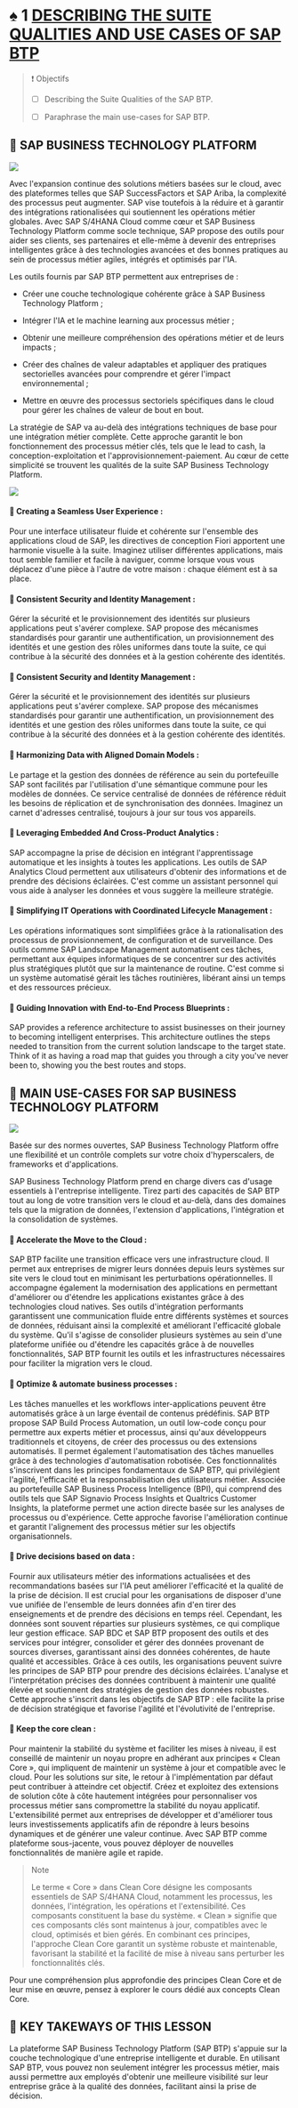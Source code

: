 # ♠ 1 [DESCRIBING THE SUITE QUALITIES AND USE CASES OF SAP BTP](link)

> :exclamation: Objectifs
>
> - [ ] Describing the Suite Qualities of the SAP BTP.
>
> - [ ] Paraphrase the main use-cases for SAP BTP.

## :closed_book: SAP BUSINESS TECHNOLOGY PLATFORM

![](./RESSOURCES/StrategyOverviewNew.png)

Avec l'expansion continue des solutions métiers basées sur le cloud, avec des plateformes telles que SAP SuccessFactors et SAP Ariba, la complexité des processus peut augmenter. SAP vise toutefois à la réduire et à garantir des intégrations rationalisées qui soutiennent les opérations métier globales. Avec SAP S/4HANA Cloud comme cœur et SAP Business Technology Platform comme socle technique, SAP propose des outils pour aider ses clients, ses partenaires et elle-même à devenir des entreprises intelligentes grâce à des technologies avancées et des bonnes pratiques au sein de processus métier agiles, intégrés et optimisés par l'IA.

Les outils fournis par SAP BTP permettent aux entreprises de :

- Créer une couche technologique cohérente grâce à SAP Business Technology Platform ;

- Intégrer l'IA et le machine learning aux processus métier ;

- Obtenir une meilleure compréhension des opérations métier et de leurs impacts ;

- Créer des chaînes de valeur adaptables et appliquer des pratiques sectorielles avancées pour comprendre et gérer l'impact environnemental ;

- Mettre en œuvre des processus sectoriels spécifiques dans le cloud pour gérer les chaînes de valeur de bout en bout.

La stratégie de SAP va au-delà des intégrations techniques de base pour une intégration métier complète. Cette approche garantit le bon fonctionnement des processus métier clés, tels que le lead to cash, la conception-exploitation et l'approvisionnement-paiement. Au cœur de cette simplicité se trouvent les qualités de la suite SAP Business Technology Platform.

![](./RESSOURCES/U1_Suite_Qualities_08.png)

#### :small_red_triangle_down: Creating a Seamless User Experience :

Pour une interface utilisateur fluide et cohérente sur l'ensemble des applications cloud de SAP, les directives de conception Fiori apportent une harmonie visuelle à la suite. Imaginez utiliser différentes applications, mais tout semble familier et facile à naviguer, comme lorsque vous vous déplacez d'une pièce à l'autre de votre maison : chaque élément est à sa place.

#### :small_red_triangle_down: Consistent Security and Identity Management :

Gérer la sécurité et le provisionnement des identités sur plusieurs applications peut s'avérer complexe. SAP propose des mécanismes standardisés pour garantir une authentification, un provisionnement des identités et une gestion des rôles uniformes dans toute la suite, ce qui contribue à la sécurité des données et à la gestion cohérente des identités.

#### :small_red_triangle_down: Consistent Security and Identity Management :

Gérer la sécurité et le provisionnement des identités sur plusieurs applications peut s'avérer complexe. SAP propose des mécanismes standardisés pour garantir une authentification, un provisionnement des identités et une gestion des rôles uniformes dans toute la suite, ce qui contribue à la sécurité des données et à la gestion cohérente des identités.

#### :small_red_triangle_down: Harmonizing Data with Aligned Domain Models :

Le partage et la gestion des données de référence au sein du portefeuille SAP sont facilités par l'utilisation d'une sémantique commune pour les modèles de données. Ce service centralisé de données de référence réduit les besoins de réplication et de synchronisation des données. Imaginez un carnet d'adresses centralisé, toujours à jour sur tous vos appareils.

#### :small_red_triangle_down: Leveraging Embedded And Cross-Product Analytics :

SAP accompagne la prise de décision en intégrant l'apprentissage automatique et les insights à toutes les applications. Les outils de SAP Analytics Cloud permettent aux utilisateurs d'obtenir des informations et de prendre des décisions éclairées. C'est comme un assistant personnel qui vous aide à analyser les données et vous suggère la meilleure stratégie.

#### :small_red_triangle_down: Simplifying IT Operations with Coordinated Lifecycle Management :

Les opérations informatiques sont simplifiées grâce à la rationalisation des processus de provisionnement, de configuration et de surveillance. Des outils comme SAP Landscape Management automatisent ces tâches, permettant aux équipes informatiques de se concentrer sur des activités plus stratégiques plutôt que sur la maintenance de routine. C'est comme si un système automatisé gérait les tâches routinières, libérant ainsi un temps et des ressources précieux.

#### :small_red_triangle_down: Guiding Innovation with End-to-End Process Blueprints :

SAP provides a reference architecture to assist businesses on their journey to becoming intelligent enterprises. This architecture outlines the steps needed to transition from the current solution landscape to the target state. Think of it as having a road map that guides you through a city you've never been to, showing you the best routes and stops.

## :closed_book: MAIN USE-CASES FOR SAP BUSINESS TECHNOLOGY PLATFORM

![](./RESSOURCES/SAP%20BTP%20End-to-End%20Scenar.png)

Basée sur des normes ouvertes, SAP Business Technology Platform offre une flexibilité et un contrôle complets sur votre choix d'hyperscalers, de frameworks et d'applications.

SAP Business Technology Platform prend en charge divers cas d'usage essentiels à l'entreprise intelligente. Tirez parti des capacités de SAP BTP tout au long de votre transition vers le cloud et au-delà, dans des domaines tels que la migration de données, l'extension d'applications, l'intégration et la consolidation de systèmes.

#### :small_red_triangle_down: Accelerate the Move to the Cloud :

SAP BTP facilite une transition efficace vers une infrastructure cloud. Il permet aux entreprises de migrer leurs données depuis leurs systèmes sur site vers le cloud tout en minimisant les perturbations opérationnelles. Il accompagne également la modernisation des applications en permettant d'améliorer ou d'étendre les applications existantes grâce à des technologies cloud natives. Ses outils d'intégration performants garantissent une communication fluide entre différents systèmes et sources de données, réduisant ainsi la complexité et améliorant l'efficacité globale du système. Qu'il s'agisse de consolider plusieurs systèmes au sein d'une plateforme unifiée ou d'étendre les capacités grâce à de nouvelles fonctionnalités, SAP BTP fournit les outils et les infrastructures nécessaires pour faciliter la migration vers le cloud.

#### :small_red_triangle_down: Optimize & automate business processes :

Les tâches manuelles et les workflows inter-applications peuvent être automatisés grâce à un large éventail de contenus prédéfinis. SAP BTP propose SAP Build Process Automation, un outil low-code conçu pour permettre aux experts métier et processus, ainsi qu'aux développeurs traditionnels et citoyens, de créer des processus ou des extensions automatisés. Il permet également l'automatisation des tâches manuelles grâce à des technologies d'automatisation robotisée. Ces fonctionnalités s'inscrivent dans les principes fondamentaux de SAP BTP, qui privilégient l'agilité, l'efficacité et la responsabilisation des utilisateurs métier. Associée au portefeuille SAP Business Process Intelligence (BPI), qui comprend des outils tels que SAP Signavio Process Insights et Qualtrics Customer Insights, la plateforme permet une action directe basée sur les analyses de processus ou d'expérience. Cette approche favorise l'amélioration continue et garantit l'alignement des processus métier sur les objectifs organisationnels.

#### :small_red_triangle_down: Drive decisions based on data :

Fournir aux utilisateurs métier des informations actualisées et des recommandations basées sur l'IA peut améliorer l'efficacité et la qualité de la prise de décision. Il est crucial pour les organisations de disposer d'une vue unifiée de l'ensemble de leurs données afin d'en tirer des enseignements et de prendre des décisions en temps réel. Cependant, les données sont souvent réparties sur plusieurs systèmes, ce qui complique leur gestion efficace. SAP BDC et SAP BTP proposent des outils et des services pour intégrer, consolider et gérer des données provenant de sources diverses, garantissant ainsi des données cohérentes, de haute qualité et accessibles. Grâce à ces outils, les organisations peuvent suivre les principes de SAP BTP pour prendre des décisions éclairées. L'analyse et l'interprétation précises des données contribuent à maintenir une qualité élevée et soutiennent des stratégies de gestion des données robustes. Cette approche s'inscrit dans les objectifs de SAP BTP : elle facilite la prise de décision stratégique et favorise l'agilité et l'évolutivité de l'entreprise.

#### :small_red_triangle_down: Keep the core clean :

Pour maintenir la stabilité du système et faciliter les mises à niveau, il est conseillé de maintenir un noyau propre en adhérant aux principes « Clean Core », qui impliquent de maintenir un système à jour et compatible avec le cloud. Pour les solutions sur site, le retour à l'implémentation par défaut peut contribuer à atteindre cet objectif. Créez et exploitez des extensions de solution côte à côte hautement intégrées pour personnaliser vos processus métier sans compromettre la stabilité du noyau applicatif. L'extensibilité permet aux entreprises de développer et d'améliorer tous leurs investissements applicatifs afin de répondre à leurs besoins dynamiques et de générer une valeur continue. Avec SAP BTP comme plateforme sous-jacente, vous pouvez déployer de nouvelles fonctionnalités de manière agile et rapide.

> Note
>
> Le terme « Core » dans Clean Core désigne les composants essentiels de SAP S/4HANA Cloud, notamment les processus, les données, l'intégration, les opérations et l'extensibilité. Ces composants constituent la base du système. « Clean » signifie que ces composants clés sont maintenus à jour, compatibles avec le cloud, optimisés et bien gérés. En combinant ces principes, l'approche Clean Core garantit un système robuste et maintenable, favorisant la stabilité et la facilité de mise à niveau sans perturber les fonctionnalités clés.

Pour une compréhension plus approfondie des principes Clean Core et de leur mise en œuvre, pensez à explorer le cours dédié aux concepts Clean Core.

## :closed_book: KEY TAKEWAYS OF THIS LESSON

La plateforme SAP Business Technology Platform (SAP BTP) s'appuie sur la couche technologique d'une entreprise intelligente et durable. En utilisant SAP BTP, vous pouvez non seulement intégrer les processus métier, mais aussi permettre aux employés d'obtenir une meilleure visibilité sur leur entreprise grâce à la qualité des données, facilitant ainsi la prise de décision.
